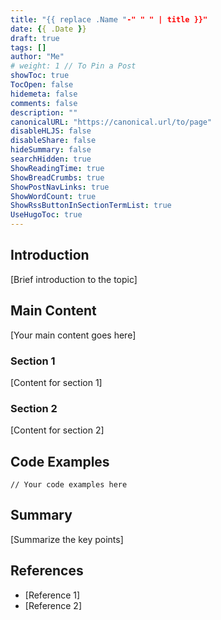 ```yaml
---
title: "{{ replace .Name "-" " " | title }}"
date: {{ .Date }}
draft: true
tags: []
author: "Me"
# weight: 1 // To Pin a Post
showToc: true
TocOpen: false
hidemeta: false
comments: false
description: ""
canonicalURL: "https://canonical.url/to/page"
disableHLJS: false
disableShare: false
hideSummary: false
searchHidden: true
ShowReadingTime: true
ShowBreadCrumbs: true
ShowPostNavLinks: true
ShowWordCount: true
ShowRssButtonInSectionTermList: true
UseHugoToc: true
---
```


## Introduction

[Brief introduction to the topic]

## Main Content

[Your main content goes here]

### Section 1

[Content for section 1]

### Section 2

[Content for section 2]

## Code Examples

```[language]
// Your code examples here
```

## Summary

[Summarize the key points]

## References

- [Reference 1]
- [Reference 2]

